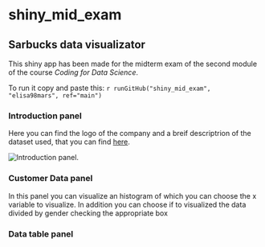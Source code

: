 # shiny_mid_exam
## Sarbucks data visualizator

This shiny app has been made for the midterm exam of the second module of the course *Coding for Data Science*.

To run it copy and paste this: ```r runGitHub("shiny_mid_exam", "elisa98mars", ref="main") ```

### Introduction panel

Here you can find the logo of the company and a breif descriptrion of the dataset used, that you can find [here](https://www.kaggle.com/mahirahmzh/starbucks-customer-retention-malaysia-survey).

![Introduction panel.](Intr.png)

### Customer Data panel

In this panel you can visualize an histogram of which you can choose the x variable to visualize. In addition you can choose if to visualized the data divided by gender checking the appropriate box 



### Data table panel
